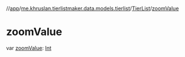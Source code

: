 //[app](../../../index.md)/[me.khruslan.tierlistmaker.data.models.tierlist](../index.md)/[TierList](index.md)/[zoomValue](zoom-value.md)

# zoomValue

var [zoomValue](zoom-value.md): [Int](https://kotlinlang.org/api/latest/jvm/stdlib/kotlin/-int/index.html)
